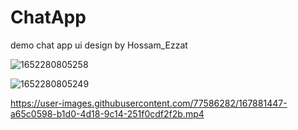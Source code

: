 # ChatApp
demo chat app ui design
by Hossam_Ezzat

![1652280805258](https://user-images.githubusercontent.com/77586282/167881394-3786c249-1e02-4002-b477-1fdbc4ce43ff.jpg)

![1652280805249](https://user-images.githubusercontent.com/77586282/167881417-50c94697-d106-4568-8554-6a1d4c9592f3.jpg)

https://user-images.githubusercontent.com/77586282/167881447-a65c0598-b1d0-4d18-9c14-251f0cdf2f2b.mp4

